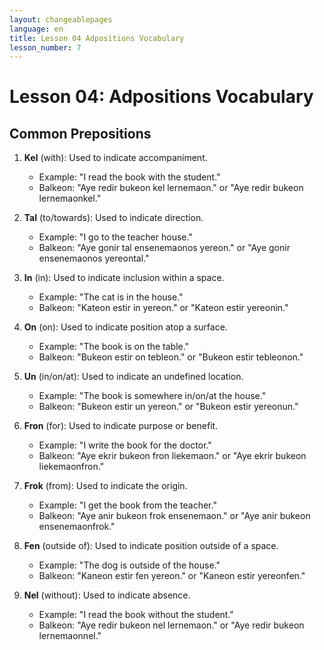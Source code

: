 ```yaml
---
layout: changeablepages
language: en
title: Lesson 04 Adpositions Vocabulary
lesson_number: 7
---
```


# Lesson 04: Adpositions Vocabulary

## Common Prepositions

1. **Kel** (with): Used to indicate accompaniment.
    - Example: "I read the book with the student."
    - Balkeon: "Aye redir bukeon kel lernemaon." or "Aye redir bukeon lernemaonkel."

2. **Tal** (to/towards): Used to indicate direction.
    - Example: "I go to the teacher house."
    - Balkeon: "Aye gonir tal ensenemaonos yereon." or "Aye gonir ensenemaonos yereontal."

3. **In** (in): Used to indicate inclusion within a space.
    - Example: "The cat is in the house."
    - Balkeon: "Kateon estir in yereon." or "Kateon estir yereonin."

4. **On** (on): Used to indicate position atop a surface.
    - Example: "The book is on the table."
    - Balkeon: "Bukeon estir on tebleon." or "Bukeon estir tebleonon."

5. **Un** (in/on/at): Used to indicate an undefined location.
    - Example: "The book is somewhere in/on/at the house."
    - Balkeon: "Bukeon estir un yereon." or "Bukeon estir yereonun."

6. **Fron** (for): Used to indicate purpose or benefit.
    - Example: "I write the book for the doctor."
    - Balkeon: "Aye ekrir bukeon fron liekemaon." or "Aye ekrir bukeon liekemaonfron."

7. **Frok** (from): Used to indicate the origin.
    - Example: "I get the book from the teacher."
    - Balkeon: "Aye anir bukeon frok ensenemaon." or "Aye anir bukeon ensenemaonfrok."

8. **Fen** (outside of): Used to indicate position outside of a space.
    - Example: "The dog is outside of the house."
    - Balkeon: "Kaneon estir fen yereon." or "Kaneon estir yereonfen."

9. **Nel** (without): Used to indicate absence.
    - Example: "I read the book without the student."
    - Balkeon: "Aye redir bukeon nel lernemaon." or "Aye redir bukeon lernemaonnel."
